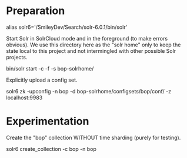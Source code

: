 # Preparation

  alias solr6='/SmileyDev/Search/solr-6.0.1/bin/solr'

Start Solr in SolrCloud mode and in the foreground (to make errors obvious).
We use this directory here as the "solr home" only to keep the state local
to this project and not intermingled with other possible Solr projects.
  
  bin/solr start -c -f -s bop-solrhome/

Explicitly upload a config set.

  solr6 zk -upconfig -n bop -d bop-solrhome/configsets/bop/conf/ -z localhost:9983
  
# Experimentation

Create the "bop" collection WITHOUT time sharding (purely for testing).

  solr6 create_collection -c bop -n bop
